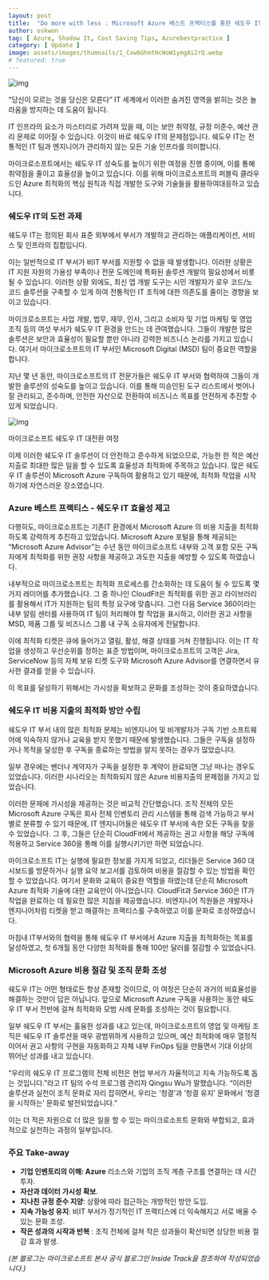 ```yaml
---
layout: post
title:  "Do more with less : Microsoft Azure 베스트 프랙티스를 통한 쉐도우 IT 최적화"
author: oskwon
tag: [ Azure, Shadow It, Cost Saving Tips, Azurebestpractice ]
category: [ Update ]
image: assets/images/thumnails/1_Cxw6GhmtHcWoW1ymgAi2rQ.webp
# featured: true
---
```


![img](https://cdn-images-1.medium.com/max/1200/1*Uf3ukksWUNG4MTPHaNaQLg.png)

“당신이 모르는 것을 당신은 모른다” IT 세계에서 이러한 숨겨진 영역을 밝히는 것은 놀라움을 방지하는 데 도움이 됩니다.

IT 인프라의 요소가 미스터리로 가려져 있을 때, 이는 보안 취약점, 규정 미준수, 예산 관리 문제로 이어질 수 있습니다. 이것이 바로 쉐도우 IT의 문제점입니다. 쉐도우 IT는 전통적인 IT 팀과 엔지니어가 관리하지 않는 모든 기술 인프라를 의미합니다.

마이크로소프트에서는 쉐도우 IT 성숙도를 높이기 위한 여정을 진행 중이며, 이를 통해 취약점을 줄이고 효율성을 높이고 있습니다. 이를 위해 마이크로소프트의 퍼블릭 클라우드인 Azure 최적화의 핵심 원칙과 직접 개발한 도구와 기술들을 활용하여대응하고 있습니다.

### **쉐도우 IT의 도전 과제**

쉐도우 IT는 정의된 회사 표준 외부에서 부서가 개발하고 관리하는 애플리케이션, 서비스 및 인프라의 집합입니다.

이는 일반적으로 IT 부서가 비IT 부서를 지원할 수 없을 때 발생합니다. 이러한 상황은 IT 지원 자원의 가용성 부족이나 전문 도메인에 특화된 솔루션 개발의 필요성에서 비롯될 수 있습니다. 이러한 상황 외에도, 최신 앱 개발 도구는 시민 개발자가 로우 코드/노 코드 솔루션을 구축할 수 있게 하여 전통적인 IT 조직에 대한 의존도를 줄이는 경향을 보이고 있습니다.

마이크로소프트는 사업 개발, 법무, 재무, 인사, 그리고 소비자 및 기업 마케팅 및 영업 조직 등의 여섯 부서가 쉐도우 IT 환경을 만드는 데 관여했습니다. 그들이 개발한 많은 솔루션은 보안과 효율성이 필요할 뿐만 아니라 강력한 비즈니스 논리를 가지고 있습니다. 여기서 마이크로소프트의 IT 부서인 Microsoft Digital (MSD) 팀이 중요한 역할을 합니다.

지난 몇 년 동안, 마이크로소프트의 IT 전문가들은 쉐도우 IT 부서와 협력하여 그들이 개발한 솔루션의 성숙도를 높이고 있습니다. 이를 통해 미승인된 도구 리스트에서 벗어나 잘 관리되고, 준수하며, 안전한 자산으로 전환하여 비즈니스 목표를 안전하게 추진할 수 있게 되었습니다.

![img](https://cdn-images-1.medium.com/max/1200/1*Cxw6GhmtHcWoW1ymgAi2rQ.png)

마이크로소프트 쉐도우 IT 대전환 여정

이제 이러한 쉐도우 IT 솔루션이 더 안전하고 준수하게 되었으므로, 가능한 한 적은 예산 지출로 최대한 많은 일을 할 수 있도록 효율성과 최적화에 주목하고 있습니다. 많은 쉐도우 IT 솔루션이 Microsoft Azure 구독하여 활용하고 있기 때문에, 최적화 작업을 시작하기에 자연스러운 장소였습니다.

### **Azure 베스트 프랙티스 - 쉐도우 IT 효율성 제고**

다행히도, 마이크로소프트는 기존IT 환경에서 Microsoft Azure 의 비용 지출을 최적화하도록 강력하게 추진하고 있었습니다. Microsoft Azure 포털을 통해 제공되는 “Microsoft Azure Advisor”는 수년 동안 마이크로소프트 내부와 고객 포함 모든 구독자에게 최적화를 위한 권장 사항을 제공하고 과도한 지출을 예방할 수 있도록 하였습니다.

내부적으로 마이크로소프트는 최적화 프로세스를 간소화하는 데 도움이 될 수 있도록 몇가지 레이어를 추가했습니다. 그 중 하나인 CloudFit은 최적화를 위한 권고 라이브러리를 활용해서 IT가 지원하는 팀의 특정 요구에 맞춥니다. 그런 다음 Service 360이라는 내부 알림 센터를 사용하여 IT 팀이 처리해야 할 작업을 표시하고, 이러한 권고 사항을 MSD, 제품 그룹 및 비즈니스 그룹 내 구독 소유자에게 전달합니다.

이에 최적화 티켓은 큐에 들어가고 열림, 활성, 해결 상태를 거쳐 진행됩니다. 이는 IT 작업을 생성하고 우선순위를 정하는 표준 방법이며, 마이크로소프트의 고객은 Jira, ServiceNow 등의 자체 보유 티켓 도구와 Microsoft Azure Advisor를 연결하면서 유사한 결과를 얻을 수 있습니다.

이 목표를 달성하기 위해서는 가시성을 확보하고 문화를 조성하는 것이 중요하였습니다.

### **쉐도우 IT 비용 지출의 최적화 방안 수립**

쉐도우 IT 부서 내의 많은 최적화 문제는 비엔지니어 및 비개발자가 구독 기반 소프트웨어에 익숙하지 않거나 교육을 받지 못했기 때문에 발생했습니다. 그들은 구독을 설정하거나 목적을 달성한 후 구독을 종료하는 방법을 알지 못하는 경우가 많았습니다.

일부 경우에는 벤더나 계약자가 구독을 설정한 후 계약이 완료되면 그냥 떠나는 경우도 있었습니다. 이러한 시나리오는 최적화되지 않은 Azure 비용지출의 문제점을 가지고 있었습니다.

이러한 문제에 가시성을 제공하는 것은 비교적 간단했습니다. 조직 전체의 모든 Microsoft Azure 구독은 회사 전체 인벤토리 관리 시스템을 통해 검색 가능하고 부서별로 분류할 수 있기 때문에, IT 엔지니어들은 쉐도우 IT 부서에 속한 모든 구독을 찾을 수 있었습니다. 그 후, 그들은 단순히 CloudFit에서 제공하는 권고 사항을 해당 구독에 적용하고 Service 360을 통해 이를 실행시키기만 하면 되었습니다.

마이크로소프트 IT는 실행에 필요한 정보를 가지게 되었고, 리더들은 Service 360 대시보드를 방문하거나 실행 요약 보고서를 검토하여 비용을 절감할 수 있는 방법을 확인할 수 있었습니다. 여기서 문화와 교육이 중요한 역할을 하였는데 단순히 Microsoft Azure 최적화 기술에 대한 교육만이 아니었습니다. CloudFit과 Service 360은 IT가 작업을 완료하는 데 필요한 많은 지침을 제공했습니다. 비엔지니어 직원들은 개발자나 엔지니어처럼 티켓을 받고 해결하는 프랙티스를 구축하였고 이를 문화로 조성하였습니다.

마침내 IT부서와의 협력을 통해 쉐도우 IT 부서에서 Azure 지출을 최적화하는 목표를 달성하였고, 첫 6개월 동안 다양한 최적화를 통해 100만 달러를 절감할 수 있었습니다.

### **Microsoft Azure 비용 절감 및 조직 문화 조성**

쉐도우 IT는 어떤 형태로든 항상 존재할 것이므로, 이 여정은 단순히 과거의 비효율성을 해결하는 것만이 답은 아닙니다. 앞으로 Microsoft Azure 구독을 사용하는 동안 쉐도우 IT 부서 전반에 걸쳐 최적화와 모범 사례 문화를 조성하는 것이 필요합니다.

일부 쉐도우 IT 부서는 훌융한 성과를 내고 있는데, 마이크로소프트의 영업 및 마케팅 조직은 쉐도우 IT 솔루션을 매우 광범위하게 사용하고 있으며, 예산 최적화에 매우 열정적이어서 권고 사항의 구현을 자동화하고 자체 내부 FinOps 팀을 만들면서 기대 이상의 뛰어난 성과를 내고 있습니다.

“우리의 쉐도우 IT 프로그램의 전체 비전은 현업 부서가 자율적이고 지속 가능하도록 돕는 것입니다.”라고 IT 팀의 수석 프로그램 관리자 Qingsu Wu가 말했습니다. “이러한 솔루션과 실천이 조직 문화로 자리 잡히면서, 우리는 ‘청결’과 ‘청결 유지’ 문화에서 ‘청결을 시작하는’ 문화로 발전되었습니다.”

이는 더 적은 자원으로 더 많은 일을 할 수 있는 마이크로소프트 문화와 부합되고, 효과적으로 실천하는 과정의 일부입니다.

### **주요 Take-away**

- **기업 인벤토리의 이해: Azure** 리소스와 기업의 조직 계층 구조를 연결하는 데 시간 투자.
- **자산과 데이터 가시성 확보**.
- **지나친 규정 준수 지양**: 상황에 따라 접근하는 개방적인 방안 도입.
- **지속 가능성 유지**: 비IT 부서가 정기적인 IT 프랙티스에 더 익숙해지고 서로 배울 수 있는 문화 조성.
- **작은 성과의 시작과 반복** : 조직 전체에 걸쳐 작은 성과들이 확산되면 상당한 비용 절감 효과 발생.

*(본 블로그는 마이크로소프트 본사 공식 블로그인 Inside Track을 참조하여 작성되었습니다.)*